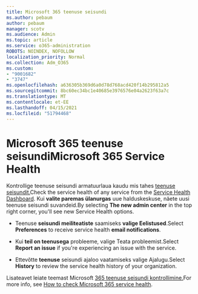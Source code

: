 ```yaml
---
title: Microsoft 365 teenuse seisundi
ms.author: pebaum
author: pebaum
manager: scotv
ms.audience: Admin
ms.topic: article
ms.service: o365-administration
ROBOTS: NOINDEX, NOFOLLOW
localization_priority: Normal
ms.collection: Adm_O365
ms.custom:
- "9001682"
- "3747"
ms.openlocfilehash: a636305b369d6a0d78d768acd420f14b295812a5
ms.sourcegitcommit: 8bc60ec34bc1e40685e3976576e04a2623f63a7c
ms.translationtype: MT
ms.contentlocale: et-EE
ms.lasthandoff: 04/15/2021
ms.locfileid: "51794468"
---
```

# <a name="microsoft-365-service-health"></a><span data-ttu-id="e377d-102">Microsoft 365 teenuse seisundi</span><span class="sxs-lookup"><span data-stu-id="e377d-102">Microsoft 365 Service Health</span></span>


<span data-ttu-id="e377d-103">Kontrollige teenuse seisundi armatuurlaua kaudu mis tahes [teenuse seisundit.](https://admin.microsoft.com/Adminportal/Home?source=applauncher#/servicehealth)</span><span class="sxs-lookup"><span data-stu-id="e377d-103">Check the service health of any service from the [Service Health Dashboard](https://admin.microsoft.com/Adminportal/Home?source=applauncher#/servicehealth).</span></span> <span data-ttu-id="e377d-104">Kui **valite paremas ülanurgas** uue halduskeskuse, näete uusi teenuse seisundi suvandeid.</span><span class="sxs-lookup"><span data-stu-id="e377d-104">By selecting **The new admin center** in the top right corner, you'll see new Service Health options.</span></span>

- <span data-ttu-id="e377d-105">Teenuse **seisundi meiliteatiste** saamiseks **valige Eelistused**.</span><span class="sxs-lookup"><span data-stu-id="e377d-105">Select **Preferences** to receive service health **email notifications**.</span></span>

- <span data-ttu-id="e377d-106">Kui **teil on teenusega** probleeme, valige Teata probleemist.</span><span class="sxs-lookup"><span data-stu-id="e377d-106">Select **Report an issue** if you're experiencing an issue with the service.</span></span>

- <span data-ttu-id="e377d-107">Ettevõtte **teenuse** seisundi ajaloo vaatamiseks valige Ajalugu.</span><span class="sxs-lookup"><span data-stu-id="e377d-107">Select **History** to review the service health history of your organization.</span></span> 

<span data-ttu-id="e377d-108">Lisateavet leiate teemast Microsoft [365 teenuse seisundi kontrollimine.](https://docs.microsoft.com/office365/enterprise/view-service-health)</span><span class="sxs-lookup"><span data-stu-id="e377d-108">For more info, see [How to check Microsoft 365 service health](https://docs.microsoft.com/office365/enterprise/view-service-health).</span></span> 